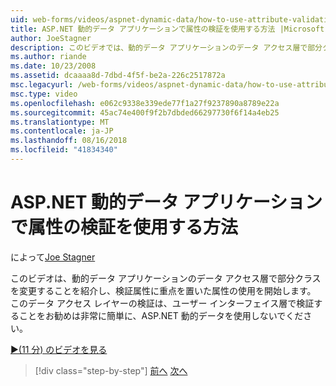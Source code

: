 ```yaml
---
uid: web-forms/videos/aspnet-dynamic-data/how-to-use-attribute-validation-in-aspnet-dynamic-data-applications
title: ASP.NET 動的データ アプリケーションで属性の検証を使用する方法 |Microsoft Docs
author: JoeStagner
description: このビデオでは、動的データ アプリケーションのデータ アクセス層で部分クラスの変更を導入し、フォーカス o で属性の使用を開始しています.
ms.author: riande
ms.date: 10/23/2008
ms.assetid: dcaaaa8d-7dbd-4f5f-be2a-226c2517872a
msc.legacyurl: /web-forms/videos/aspnet-dynamic-data/how-to-use-attribute-validation-in-aspnet-dynamic-data-applications
msc.type: video
ms.openlocfilehash: e062c9338e339ede77f1a27f9237890a8789e22a
ms.sourcegitcommit: 45ac74e400f9f2b7dbded66297730f6f14a4eb25
ms.translationtype: MT
ms.contentlocale: ja-JP
ms.lasthandoff: 08/16/2018
ms.locfileid: "41834340"
---
```

<a name="how-to-use-attribute-validation-in-aspnet-dynamic-data-applications"></a>ASP.NET 動的データ アプリケーションで属性の検証を使用する方法
====================
によって[Joe Stagner](https://github.com/JoeStagner)

このビデオは、動的データ アプリケーションのデータ アクセス層で部分クラスを変更することを紹介し、検証属性に重点を置いた属性の使用を開始します。 このデータ アクセス レイヤーの検証は、ユーザー インターフェイス層で検証することをお勧めは非常に簡単に、ASP.NET 動的データを使用しないでください。

[&#9654;(11 分) のビデオを見る](https://channel9.msdn.com/Blogs/ASP-NET-Site-Videos/how-to-use-attribute-validation-in-aspnet-dynamic-data-applications)

> [!div class="step-by-step"]
> [前へ](how-to-enable-table-specific-routing-in-dynamic-data-applications.md)
> [次へ](how-to-implement-custom-field-validation-with-imperative-logic-in-vb-or-c.md)
